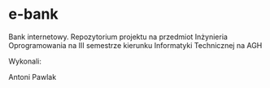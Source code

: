 # e-bank
Bank internetowy. Repozytorium projektu na przedmiot Inżynieria Oprogramowania na III semestrze kierunku  Informatyki Technicznej na AGH

Wykonali: 


Antoni Pawlak

